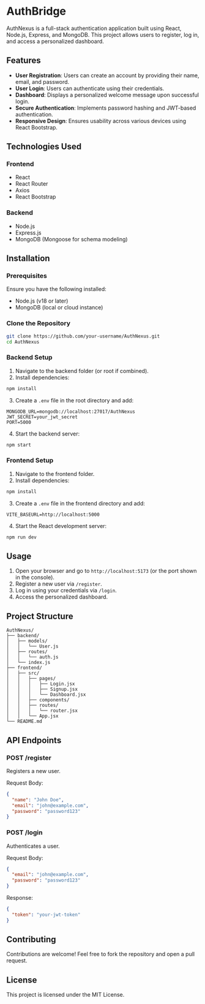 # AuthBridge


AuthNexus is a full-stack authentication application built using React, Node.js, Express, and MongoDB. This project allows users to register, log in, and access a personalized dashboard.

## Features

- **User Registration**: Users can create an account by providing their name, email, and password.
- **User Login**: Users can authenticate using their credentials.
- **Dashboard**: Displays a personalized welcome message upon successful login.
- **Secure Authentication**: Implements password hashing and JWT-based authentication.
- **Responsive Design**: Ensures usability across various devices using React Bootstrap.

## Technologies Used

### Frontend
- React
- React Router
- Axios
- React Bootstrap

### Backend
- Node.js
- Express.js
- MongoDB (Mongoose for schema modeling)

## Installation

### Prerequisites
Ensure you have the following installed:

- Node.js (v18 or later)
- MongoDB (local or cloud instance)

### Clone the Repository

```bash
git clone https://github.com/your-username/AuthNexus.git
cd AuthNexus
```

### Backend Setup

1. Navigate to the backend folder (or root if combined).
2. Install dependencies:

```bash
npm install
```

3. Create a `.env` file in the root directory and add:

```
MONGODB_URL=mongodb://localhost:27017/AuthNexus
JWT_SECRET=your_jwt_secret
PORT=5000
```

4. Start the backend server:

```bash
npm start
```

### Frontend Setup

1. Navigate to the frontend folder.
2. Install dependencies:

```bash
npm install
```

3. Create a `.env` file in the frontend directory and add:

```
VITE_BASEURL=http://localhost:5000
```

4. Start the React development server:

```bash
npm run dev
```

## Usage

1. Open your browser and go to `http://localhost:5173` (or the port shown in the console).
2. Register a new user via `/register`.
3. Log in using your credentials via `/login`.
4. Access the personalized dashboard.

## Project Structure

```
AuthNexus/
├── backend/
│   ├── models/
│   │   └── User.js
│   ├── routes/
│   │   └── auth.js
│   └── index.js
├── frontend/
│   ├── src/
│   │   ├── pages/
│   │   │   ├── Login.jsx
│   │   │   ├── Signup.jsx
│   │   │   └── Dashboard.jsx
│   │   ├── components/
│   │   ├── routes/
│   │   │   └── router.jsx
│   │   └── App.jsx
└── README.md
```

## API Endpoints

### POST /register
Registers a new user.

Request Body:
```json
{
  "name": "John Doe",
  "email": "john@example.com",
  "password": "password123"
}
```

### POST /login
Authenticates a user.

Request Body:
```json
{
  "email": "john@example.com",
  "password": "password123"
}
```

Response:
```json
{
  "token": "your-jwt-token"
}
```

## Contributing

Contributions are welcome! Feel free to fork the repository and open a pull request.

## License

This project is licensed under the MIT License.


